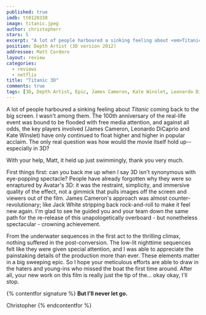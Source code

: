 ```yaml
---
published: true
imdb: tt0120338
image: titanic.jpeg
author: christopherr
stars: 5
excerpt: "A lot of people harboured a sinking feeling about <em>Titanic</em> coming back to the big screen. I wasn&rsquo;t among them. The 100<sup>th</sup> anniversary of the real-life event was bound to be flooded with free media attention, and against all odds, the key players involved (James Cameron, Leonardo DiCaprio and Kate Winslet) have only continued to float higher and higher in popular acclaim. The only real question was how would the movie itself hold up&mdash;especially in 3D?"
position: Depth Artist (3D version 2012)
addressee: Matt Cordero
layout: review
categories:
  - reviews
  - netflix
title: "Titanic 3D"
comments: true
tags: [3D, Depth Artist, Epic, James Cameron, Kate Winslet, Leonardo Di Capprio, Letters, Matt Cordero, netflix.ca, romance, Titanic]
---
```

A lot of people harboured a sinking feeling about _Titanic_ coming back to the big screen. I wasn't among them. The 100th anniversary of the real-life event was bound to be flooded with free media attention, and against all odds, the key players involved (James Cameron, Leonardo DiCaprio and Kate Winslet) have only continued to float higher and higher in popular acclaim. The only real question was how would the movie itself hold up--especially in 3D?

With your help, Matt, it held up just swimmingly, thank you very much.

First things first: can you back me up when I say 3D isn't synonymous with eye-popping spectacle?  People have already forgotten why they were so enraptured by Avatar's 3D: it was the restraint, simplicity, and immersive quality of the effect, not a gimmick that pulls images off the screen and viewers out of the film.  James Cameron's approach was almost counter-revolutionary; like Jack White stripping back rock-and-roll to make it feel new again. I'm glad to see he guided you and your team down the same path for the re-release of this unapologetically overboard - but nonetheless spectacular - crowning achievement. 

From the underwater sequences in the first act to the thrilling climax, nothing suffered in the post-conversion. The low-lit nighttime sequences felt like they were given special attention, and I was able to appreciate the painstaking details of the production more than ever. These elements matter in a big sweeping epic. So I hope your meticulous efforts are able to draw in the haters and young-ins who missed the boat the first time around. After all, your new work on this film is really just the tip of the…  okay okay, I'll stop.

{% contentfor signature %}
**But I'll never let go.**

Christopher
{% endcontentfor %}